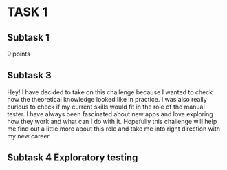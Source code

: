 # **TASK 1** 

## Subtask 1 

9 points 

## Subtask 3

Hey!
I have decided to take on this challenge because I wanted to check how the theoretical knowledge looked like in practice. I was also really curious to check if my current skills would fit in the role of the manual tester. I have always been fascinated about new apps and love exploring how they work and what can I do with it. Hopefully this challenge will help me find out a little more about this role and take me into right direction with my new career.

## Subtask 4 Exploratory testing



